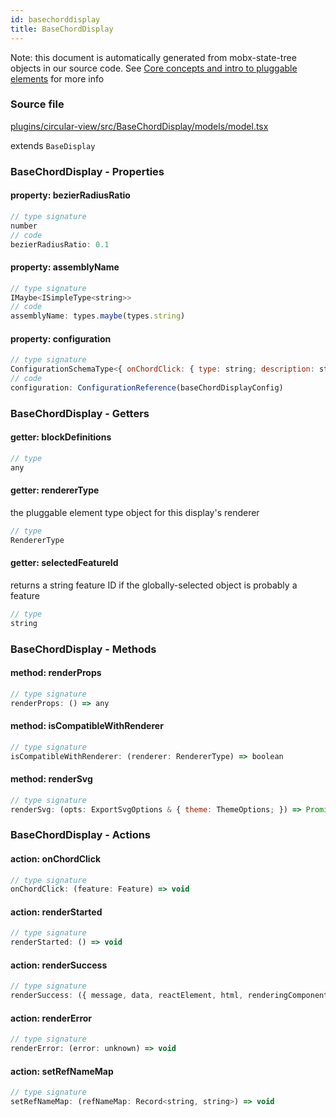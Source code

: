 ```yaml
---
id: basechorddisplay
title: BaseChordDisplay
---
```


Note: this document is automatically generated from mobx-state-tree objects in
our source code. See
[Core concepts and intro to pluggable elements](/docs/developer_guide/) for more
info

### Source file

[plugins/circular-view/src/BaseChordDisplay/models/model.tsx](https://github.com/GMOD/jbrowse-components/blob/main/plugins/circular-view/src/BaseChordDisplay/models/model.tsx)

extends `BaseDisplay`

### BaseChordDisplay - Properties

#### property: bezierRadiusRatio

```js
// type signature
number
// code
bezierRadiusRatio: 0.1
```

#### property: assemblyName

```js
// type signature
IMaybe<ISimpleType<string>>
// code
assemblyName: types.maybe(types.string)
```

#### property: configuration

```js
// type signature
ConfigurationSchemaType<{ onChordClick: { type: string; description: string; defaultValue: boolean; contextVariable: string[]; }; }, ConfigurationSchemaOptions<undefined, "displayId">>
// code
configuration: ConfigurationReference(baseChordDisplayConfig)
```

### BaseChordDisplay - Getters

#### getter: blockDefinitions

```js
// type
any
```

#### getter: rendererType

the pluggable element type object for this display's renderer

```js
// type
RendererType
```

#### getter: selectedFeatureId

returns a string feature ID if the globally-selected object is probably a
feature

```js
// type
string
```

### BaseChordDisplay - Methods

#### method: renderProps

```js
// type signature
renderProps: () => any
```

#### method: isCompatibleWithRenderer

```js
// type signature
isCompatibleWithRenderer: (renderer: RendererType) => boolean
```

#### method: renderSvg

```js
// type signature
renderSvg: (opts: ExportSvgOptions & { theme: ThemeOptions; }) => Promise<Element>
```

### BaseChordDisplay - Actions

#### action: onChordClick

```js
// type signature
onChordClick: (feature: Feature) => void
```

#### action: renderStarted

```js
// type signature
renderStarted: () => void
```

#### action: renderSuccess

```js
// type signature
renderSuccess: ({ message, data, reactElement, html, renderingComponent, }: { message: string; data: any; html: string; reactElement: React.ReactElement; renderingComponent: React.ComponentType<any>; }) => void
```

#### action: renderError

```js
// type signature
renderError: (error: unknown) => void
```

#### action: setRefNameMap

```js
// type signature
setRefNameMap: (refNameMap: Record<string, string>) => void
```
